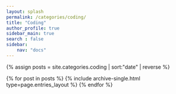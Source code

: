 ```yaml
---
layout: splash
permalink: /categories/coding/
title: "Coding"
author_profile: true
sidebar_main: true
search : false
sidebar:
    nav: "docs"
---
```

{% assign posts = site.categories.coding | sort:"date" | reverse %}

{% for post in posts %} {% include archive-single.html type=page.entries_layout %} {% endfor %}